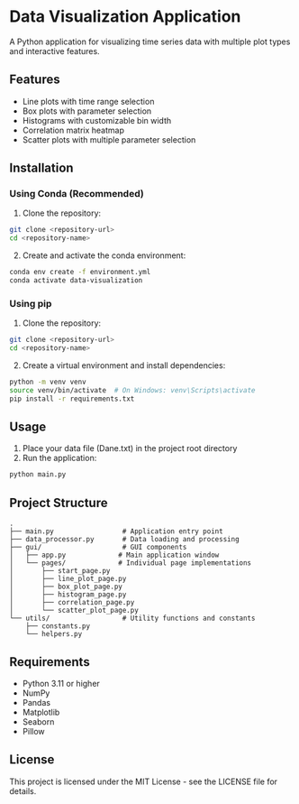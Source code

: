 # Data Visualization Application

A Python application for visualizing time series data with multiple plot types and interactive features.

## Features

- Line plots with time range selection
- Box plots with parameter selection
- Histograms with customizable bin width
- Correlation matrix heatmap
- Scatter plots with multiple parameter selection

## Installation

### Using Conda (Recommended)

1. Clone the repository:
```bash
git clone <repository-url>
cd <repository-name>
```

2. Create and activate the conda environment:
```bash
conda env create -f environment.yml
conda activate data-visualization
```

### Using pip

1. Clone the repository:
```bash
git clone <repository-url>
cd <repository-name>
```

2. Create a virtual environment and install dependencies:
```bash
python -m venv venv
source venv/bin/activate  # On Windows: venv\Scripts\activate
pip install -r requirements.txt
```

## Usage

1. Place your data file (Dane.txt) in the project root directory
2. Run the application:
```bash
python main.py
```

## Project Structure

```
.
├── main.py                 # Application entry point
├── data_processor.py       # Data loading and processing
├── gui/                    # GUI components
│   ├── app.py             # Main application window
│   └── pages/             # Individual page implementations
│       ├── start_page.py
│       ├── line_plot_page.py
│       ├── box_plot_page.py
│       ├── histogram_page.py
│       ├── correlation_page.py
│       └── scatter_plot_page.py
└── utils/                  # Utility functions and constants
    ├── constants.py
    └── helpers.py
```

## Requirements

- Python 3.11 or higher
- NumPy
- Pandas
- Matplotlib
- Seaborn
- Pillow

## License

This project is licensed under the MIT License - see the LICENSE file for details. 